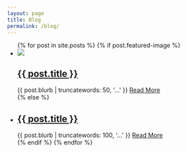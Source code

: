 ```yaml
---
layout: page
title: Blog
permalink: /blog/
---
```


<ul class="posts">
	{% for post in site.posts %}
		{% if post.featured-image %}
			<li class="featured-img">
				<img class="thumbnail" src="{{ post.featured-image }}">
				<h2>
					<a href="{{ post.url | prepend: site.baseurl }}">{{ post.title }}</a>
				</h2>
				<span>{{ post.blurb | truncatewords: 50, '...' }} <a href="{{ post.url | prepend: site.baseurl }}">Read More</a></span>
			</li>
		{% else %}
			<li class="no-img">
				<h2>
					<a href="{{ post.url | prepend: site.baseurl }}">{{ post.title }}</a>
				</h2>
				<span>{{ post.blurb | truncatewords: 100, '...' }} <a href="{{ post.url | prepend: site.baseurl }}">Read More</a></span>
			</li>
		{% endif %}
	{% endfor %}
</ul>